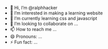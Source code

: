 - 👋 Hi, I’m @ralphhacker
- 👀 I’m interested in making a learning website 
- 🌱 I’m currently learning css and javascript
- 💞️ I’m looking to collaborate on ...
- 📫 How to reach me ...
- 😄 Pronouns: ...
- ⚡ Fun fact: ...

<!---
ralphhacker/ralphhacker is a ✨ special ✨ repository because its `README.md` (this file) appears on your GitHub profile.
You can click the Preview link to take a look at your changes.
--->
